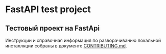 # FastAPI test project

## Тестовый проект на FastApi

Инструкции и справочная информация по разворачиванию локальной инсталляции собраны
в документе [CONTRIBUTING.md](./CONTRIBUTING.md).
